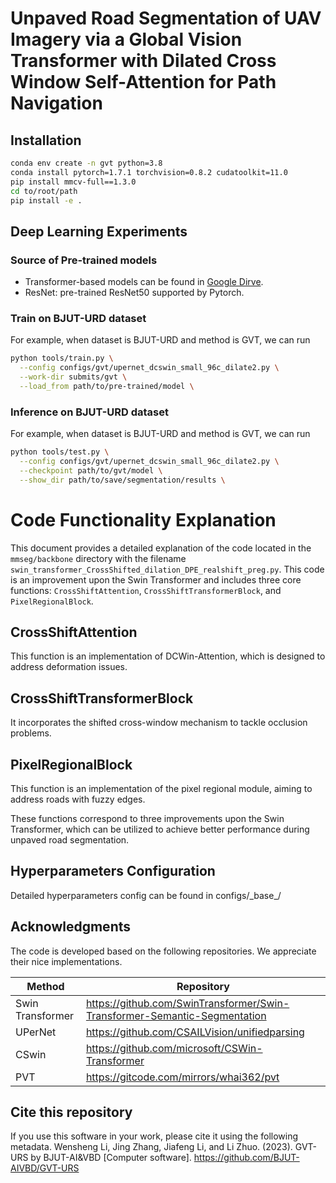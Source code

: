 # Unpaved Road Segmentation of UAV Imagery via a Global Vision Transformer with Dilated Cross Window Self-Attention for Path Navigation


## Installation

```bash
conda env create -n gvt python=3.8
conda install pytorch=1.7.1 torchvision=0.8.2 cudatoolkit=11.0
pip install mmcv-full==1.3.0
cd to/root/path
pip install -e .
```



## Deep Learning Experiments

### Source of Pre-trained models

* Transformer-based models can be found in [Google Dirve](https://drive.google.com/drive/folders/19H5O4YtIxIXaYdrS87Mh5ao1etjo3935?usp=drive_link).
* ResNet: pre-trained ResNet50 supported by Pytorch.



### Train on BJUT-URD dataset

For example, when dataset is BJUT-URD and method is GVT, we can run

```bash
python tools/train.py \
  --config configs/gvt/upernet_dcswin_small_96c_dilate2.py \
  --work-dir submits/gvt \
  --load_from path/to/pre-trained/model \
```



### Inference on BJUT-URD dataset

For example, when dataset is BJUT-URD and method is GVT, we can run

```bash
python tools/test.py \
  --config configs/gvt/upernet_dcswin_small_96c_dilate2.py \
  --checkpoint path/to/gvt/model \
  --show_dir path/to/save/segmentation/results \
```


# Code Functionality Explanation

This document provides a detailed explanation of the code located in the `mmseg/backbone` directory with the filename `swin_transformer_CrossShifted_dilation_DPE_realshift_preg.py`. This code is an improvement upon the Swin Transformer and includes three core functions: `CrossShiftAttention`, `CrossShiftTransformerBlock`, and `PixelRegionalBlock`.

## CrossShiftAttention

This function is an implementation of DCWin-Attention, which is designed to address deformation issues.

## CrossShiftTransformerBlock

It incorporates the shifted cross-window mechanism to tackle occlusion problems.

## PixelRegionalBlock

This function is an implementation of the pixel regional module, aiming to address roads with fuzzy edges.

These functions correspond to three improvements upon the Swin Transformer, which can be utilized to achieve better performance during unpaved road segmentation.



## Hyperparameters Configuration

Detailed hyperparameters config can be found in configs/\_base\_/

## Acknowledgments

The code is developed based on the following repositories. We appreciate their nice implementations.

| Method           | Repository                                            |
| ---------------- | ----------------------------------------------------- |
| Swin Transformer | https://github.com/SwinTransformer/Swin-Transformer-Semantic-Segmentation |
| UPerNet          | https://github.com/CSAILVision/unifiedparsing |
| CSwin          | https://github.com/microsoft/CSWin-Transformer |
| PVT          | https://gitcode.com/mirrors/whai362/pvt |

## Cite this repository
If you use this software in your work, please cite it using the following metadata.
Wensheng Li, Jing Zhang, Jiafeng Li, and Li Zhuo. (2023). GVT-URS by BJUT-AI&VBD [Computer software]. https://github.com/BJUT-AIVBD/GVT-URS
